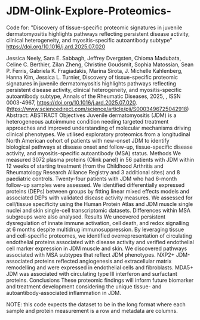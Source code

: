 # JDM-Olink-Explore-Proteomics-
Code for: "Discovery of tissue-specific proteomic signatures in juvenile dermatomyositis highlights pathways reflecting persistent disease activity, clinical heterogeneity, and myositis-specific autoantibody subtype" https://doi.org/10.1016/j.ard.2025.07.020

Jessica Neely, Sara E. Sabbagh, Jeffrey Dvergsten, Chioma Madubata, Celine C. Berthier, Zilan Zheng, Christine Goudsmit, Sophia Matossian, Sean P. Ferris, Gabriela K. Fragiadakis, Marina Sirota, J. Michelle Kahlenberg, Hanna Kim, Jessica L. Turnier,
Discovery of tissue-specific proteomic signatures in juvenile dermatomyositis highlights pathways reflecting persistent disease activity, clinical heterogeneity, and myositis-specific autoantibody subtype,
Annals of the Rheumatic Diseases,
2025,
,
ISSN 0003-4967,
https://doi.org/10.1016/j.ard.2025.07.020.
(https://www.sciencedirect.com/science/article/pii/S0003496725042918)
Abstract: ABSTRACT
Objectives
Juvenile dermatomyositis (JDM) is a heterogeneous autoimmune condition needing targeted treatment approaches and improved understanding of molecular mechanisms driving clinical phenotypes. We utilised exploratory proteomics from a longitudinal North American cohort of patients with new-onset JDM to identify biological pathways at disease onset and follow-up, tissue-specific disease activity, and myositis-specific autoantibody (MSA) status.
Methods
We measured 3072 plasma proteins (Olink panel) in 56 patients with JDM within 12 weeks of starting treatment (from the Childhood Arthritis and Rheumatology Research Alliance Registry and 3 additional sites) and 8 paediatric controls. Twenty-four patients with JDM who had 6-month follow-up samples were assessed. We identified differentially expressed proteins (DEPs) between groups by fitting linear mixed effects models and associated DEPs with validated disease activity measures. We assessed for cell/tissue specificity using the Human Protein Atlas and JDM muscle single nuclei and skin single-cell transcriptomic datasets. Differences within MSA subgroups were also analysed.
Results
We uncovered persistent dysregulation of innate immune activation, cell death, and redox signalling at 6 months despite multidrug immunosuppression. By leveraging tissue and cell-specific proteomes, we identified overrepresentation of circulating endothelial proteins associated with disease activity and verified endothelial cell marker expression in JDM muscle and skin. We discovered pathways associated with MSA subtypes that reflect JDM phenotypes. NXP2+ JDM-associated proteins reflected angiogenesis and extracellular matrix remodelling and were expressed in endothelial cells and fibroblasts. MDA5+ JDM was associated with circulating type III interferon and surfactant proteins.
Conclusions
These proteomic findings will inform future biomarker and treatment development considering the unique tissue- and autoantibody-associated inflammation in JDM.

NOTE: this code expects the dataset to be in the long format where each sample and protein measurement is a row and metadata are columns. 

